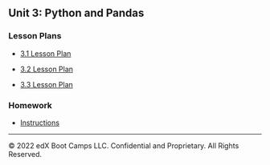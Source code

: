 ## Unit 3: Python and Pandas

### Lesson Plans

* [3.1 Lesson Plan](1/LessonPlan.md)

* [3.2 Lesson Plan](2/LessonPlan.md)

* [3.3 Lesson Plan](3/LessonPlan.md)

### Homework

* [Instructions](../../02-Homework/04-Pandas/Instructions/README.md)

- - -

© 2022 edX Boot Camps LLC. Confidential and Proprietary. All Rights Reserved.
